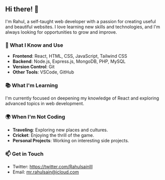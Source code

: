 ## Hi there! 👋

I'm Rahul, a self-taught web developer with a passion for creating useful and beautiful websites. I love learning new skills and technologies, and I'm always looking for opportunities to grow and improve.

### 🧠 What I Know and Use

- **Frontend**: React, HTML, CSS, JavaScript, Tailwind CSS
- **Backend**: Node.js, Express.js, MongoDB, PHP, MySQL
- **Version Control**: Git 
- **Other Tools**: VSCode, GitHub

### 📚 What I'm Learning

I'm currently focused on deepening my knowledge of React and exploring advanced topics in web development.

### 🌍 When I'm Not Coding

- **Traveling**: Exploring new places and cultures.
- **Cricket**: Enjoying the thrill of the game.
- **Personal Projects**: Working on interesting side projects.

### 📫 Get in Touch

- Twitter: https://twitter.com/Rahulsainlll
- Email: mr.rahulsain@icloud.com
